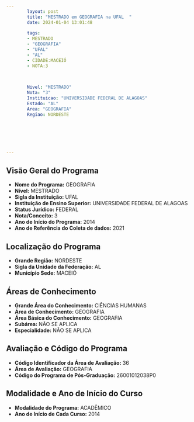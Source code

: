 ```yaml
---
        layout: post
        title: "MESTRADO em GEOGRAFIA na UFAL  "
        date: 2024-01-04 13:01:48
     
        tags:
        - MESTRADO
        - "GEOGRAFIA"
        - "UFAL"
        - "AL"
        - CIDADE:MACEIÓ
        - NOTA:3
        
       

        Nivel: "MESTRADO"
        Nota: "3"
        Instituicao: "UNIVERSIDADE FEDERAL DE ALAGOAS"
        Estado: "AL"
        Area: "GEOGRAFIA"
        Regiao: NORDESTE
        
        
        
        
        
        
---
```

## Visão Geral do Programa
- **Nome do Programa:** GEOGRAFIA
- **Nível:** MESTRADO
- **Sigla da Instituição:** UFAL
- **Instituição de Ensino Superior:** UNIVERSIDADE FEDERAL DE ALAGOAS
- **Status Jurídico:** FEDERAL
- **Nota/Conceito:** 3
- **Ano de Início do Programa:** 2014
- **Ano de Referência do Coleta de dados:** 2021

## Localização do Programa
- **Grande Região:** NORDESTE
- **Sigla da Unidade da Federação:** AL
- **Município Sede:** MACEIÓ

## Áreas de Conhecimento
- **Grande Área do Conhecimento:** CIÊNCIAS HUMANAS
- **Área de Conhecimento:** GEOGRAFIA
- **Área Básica do Conhecimento:** GEOGRAFIA
- **Subárea:** NÃO SE APLICA
- **Especialidade:** NÃO SE APLICA

## Avaliação e Código do Programa
- **Código Identificador da Área de Avaliação:** 36
- **Área de Avaliação:** GEOGRAFIA
- **Código do Programa de Pós-Graduação:** 26001012038P0


## Modalidade e Ano de Início do Curso
- **Modalidade do Programa:** ACADÊMICO
- **Ano de Início de Cada Curso:** 2014

